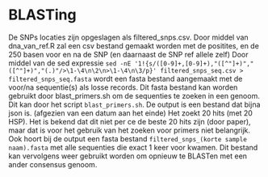 # BLASTing

De SNPs locaties zijn opgeslagen als filtered_snps.csv. Door middel van dna_van_ref.R zal een csv bestand gemaakt worden met de positites, en de 250 basen voor en na de SNP (en daarnaast de SNP ref allele zelf)
Door middel van de sed expressie
`sed -nE '1!{s/([0-9]+,[0-9]+),"([^"]+)","([^"]+)","(.)"/>\1-\4\n\2\n>\1-\4\n\3/p}' filtered_snps_seq.csv > filtered_snps_seq.fasta`
wordt een fasta bestand aangemaakt met de voor/na sequentie(s) als losse records.
Dit fasta bestand kan worden gebruikt door blast_primers.sh om de sequenties te zoeken in een genoom.
Dit kan door het script `blast_primers.sh`.
De output is een bestand dat bijna json is. (afgezien van een datum aan het einde)
Het zoekt 20 hits (met 20 HSP). Het is bekend dat dit niet per ce de beste 20 hits zijn (door paper), maar dat is voor het gebruik van het zoeken voor primers niet belangrijk.
Ook hoort bij de output een fasta bestand `filtered_snps_(korte sample naam).fasta` met alle sequenties die exact 1 keer voor kwamen.
Dit bestand kan vervolgens weer gebruikt worden om opnieuw te BLASTen met een ander consensus genoom.
